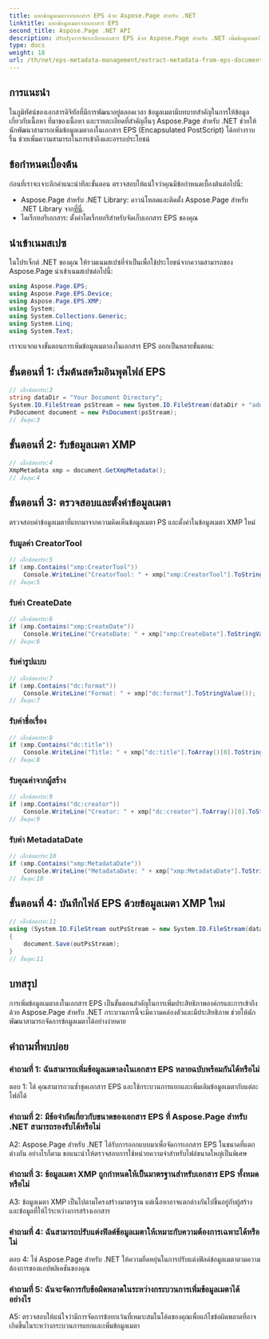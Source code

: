 ```yaml
---
title: แยกข้อมูลเมตาจากเอกสาร EPS ด้วย Aspose.Page สำหรับ .NET
linktitle: แยกข้อมูลเมตาจากเอกสาร EPS
second_title: Aspose.Page .NET API
description: ปรับปรุงการจัดระเบียบเอกสาร EPS ด้วย Aspose.Page สำหรับ .NET เพิ่มข้อมูลเมตาได้อย่างง่ายดายเพื่อปรับปรุงการเข้าถึงและการเรียกข้อมูล
type: docs
weight: 18
url: /th/net/eps-metadata-management/extract-metadata-from-eps-document/
---
```

## การแนะนำ

ในภูมิทัศน์ของเอกสารดิจิทัลที่มีการพัฒนาอยู่ตลอดเวลา ข้อมูลเมตามีบทบาทสำคัญในการให้ข้อมูลเกี่ยวกับเนื้อหา ที่มาของเนื้อหา และรายละเอียดที่สำคัญอื่นๆ Aspose.Page สำหรับ .NET ช่วยให้นักพัฒนาสามารถเพิ่มข้อมูลเมตาลงในเอกสาร EPS (Encapsulated PostScript) ได้อย่างราบรื่น ช่วยเพิ่มความสามารถในการเข้าถึงและอรรถประโยชน์

## ข้อกำหนดเบื้องต้น

ก่อนที่เราจะเจาะลึกคำแนะนำทีละขั้นตอน ตรวจสอบให้แน่ใจว่าคุณมีข้อกำหนดเบื้องต้นต่อไปนี้:

-  Aspose.Page สำหรับ .NET Library: ดาวน์โหลดและติดตั้ง Aspose.Page สำหรับ .NET Library จาก[ที่นี่](https://releases.aspose.com/page/net/).
- ไดเร็กทอรีเอกสาร: ตั้งค่าไดเร็กทอรีสำหรับจัดเก็บเอกสาร EPS ของคุณ

## นำเข้าเนมสเปซ

ในโปรเจ็กต์ .NET ของคุณ ให้รวมเนมสเปซที่จำเป็นเพื่อใช้ประโยชน์จากความสามารถของ Aspose.Page นำเข้าเนมสเปซต่อไปนี้:

```csharp
using Aspose.Page.EPS;
using Aspose.Page.EPS.Device;
using Aspose.Page.EPS.XMP;
using System;
using System.Collections.Generic;
using System.Linq;
using System.Text;
```

เราจะแจกแจงขั้นตอนการเพิ่มข้อมูลเมตาลงในเอกสาร EPS ออกเป็นหลายขั้นตอน:

## ขั้นตอนที่ 1: เริ่มต้นสตรีมอินพุตไฟล์ EPS

```csharp
// เอ็กซ์สตาร์ท:3
string dataDir = "Your Document Directory";
System.IO.FileStream psStream = new System.IO.FileStream(dataDir + "add_input.eps", System.IO.FileMode.Open, System.IO.FileAccess.Read);
PsDocument document = new PsDocument(psStream);
// สิ้นสุด:3
```

## ขั้นตอนที่ 2: รับข้อมูลเมตา XMP

```csharp
// เอ็กซ์สตาร์ท:4
XmpMetadata xmp = document.GetXmpMetadata();
// สิ้นสุด:4
```

## ขั้นตอนที่ 3: ตรวจสอบและตั้งค่าข้อมูลเมตา

ตรวจสอบค่าข้อมูลเมตาที่แยกมาจากความคิดเห็นข้อมูลเมตา PS และตั้งค่าในข้อมูลเมตา XMP ใหม่

### รับมูลค่า CreatorTool

```csharp
// เอ็กซ์สตาร์ท:5
if (xmp.Contains("xmp:CreatorTool"))
    Console.WriteLine("CreatorTool: " + xmp["xmp:CreatorTool"].ToStringValue());
// สิ้นสุด:5
```

### รับค่า CreateDate

```csharp
// เอ็กซ์สตาร์ท:6
if (xmp.Contains("xmp:CreateDate"))
    Console.WriteLine("CreateDate: " + xmp["xmp:CreateDate"].ToStringValue());
// สิ้นสุด:6
```

### รับค่ารูปแบบ

```csharp
// เอ็กซ์สตาร์ท:7
if (xmp.Contains("dc:format"))
    Console.WriteLine("Format: " + xmp["dc:format"].ToStringValue());
// สิ้นสุด:7
```

### รับค่าชื่อเรื่อง

```csharp
// เอ็กซ์สตาร์ท:8
if (xmp.Contains("dc:title"))
    Console.WriteLine("Title: " + xmp["dc:title"].ToArray()[0].ToStringValue());
// สิ้นสุด:8
```

### รับคุณค่าจากผู้สร้าง

```csharp
// เอ็กซ์สตาร์ท:9
if (xmp.Contains("dc:creator"))
    Console.WriteLine("Creator: " + xmp["dc:creator"].ToArray()[0].ToStringValue());
// สิ้นสุด:9
```

### รับค่า MetadataDate

```csharp
// เอ็กซ์สตาร์ท:10
if (xmp.Contains("xmp:MetadataDate"))
    Console.WriteLine("MetadataDate: " + xmp["xmp:MetadataDate"].ToStringValue());
// สิ้นสุด:10
```

## ขั้นตอนที่ 4: บันทึกไฟล์ EPS ด้วยข้อมูลเมตา XMP ใหม่

```csharp
// เอ็กซ์สตาร์ท:11
using (System.IO.FileStream outPsStream = new System.IO.FileStream(dataDir + "add_output.eps", System.IO.FileMode.Create, System.IO.FileAccess.Write))
{
    document.Save(outPsStream);
}
// สิ้นสุด:11
```

## บทสรุป

การเพิ่มข้อมูลเมตาลงในเอกสาร EPS เป็นขั้นตอนสำคัญในการเพิ่มประสิทธิภาพองค์กรและการเข้าถึง ด้วย Aspose.Page สำหรับ .NET กระบวนการนี้จะมีความคล่องตัวและมีประสิทธิภาพ ช่วยให้นักพัฒนาสามารถจัดการข้อมูลเมตาได้อย่างง่ายดาย

## คำถามที่พบบ่อย

### คำถามที่ 1: ฉันสามารถเพิ่มข้อมูลเมตาลงในเอกสาร EPS หลายฉบับพร้อมกันได้หรือไม่

ตอบ 1: ได้ คุณสามารถวนซ้ำชุดเอกสาร EPS และใช้กระบวนการแยกและเพิ่มเติมข้อมูลเมตากับแต่ละไฟล์ได้

### คำถามที่ 2: มีข้อจำกัดเกี่ยวกับขนาดของเอกสาร EPS ที่ Aspose.Page สำหรับ .NET สามารถรองรับได้หรือไม่

A2: Aspose.Page สำหรับ .NET ได้รับการออกแบบมาเพื่อจัดการเอกสาร EPS ในขนาดที่แตกต่างกัน อย่างไรก็ตาม ขอแนะนำให้ตรวจสอบการใช้หน่วยความจำสำหรับไฟล์ขนาดใหญ่เป็นพิเศษ

### คำถามที่ 3: ข้อมูลเมตา XMP ถูกกำหนดให้เป็นมาตรฐานสำหรับเอกสาร EPS ทั้งหมดหรือไม่

A3: ข้อมูลเมตา XMP เป็นไปตามโครงสร้างมาตรฐาน แต่เนื้อหาอาจแตกต่างกันไปขึ้นอยู่กับผู้สร้างและข้อมูลที่ให้ไว้ระหว่างการสร้างเอกสาร

### คำถามที่ 4: ฉันสามารถปรับแต่งฟิลด์ข้อมูลเมตาให้เหมาะกับความต้องการเฉพาะได้หรือไม่

ตอบ 4: ใช่ Aspose.Page สำหรับ .NET ให้ความยืดหยุ่นในการปรับแต่งฟิลด์ข้อมูลเมตาตามความต้องการของแอปพลิเคชันของคุณ

### คำถามที่ 5: ฉันจะจัดการกับข้อผิดพลาดในระหว่างกระบวนการเพิ่มข้อมูลเมตาได้อย่างไร

A5: ตรวจสอบให้แน่ใจว่ามีการจัดการข้อยกเว้นที่เหมาะสมในโค้ดของคุณเพื่อแก้ไขข้อผิดพลาดที่อาจเกิดขึ้นในระหว่างกระบวนการแยกและเพิ่มข้อมูลเมตา